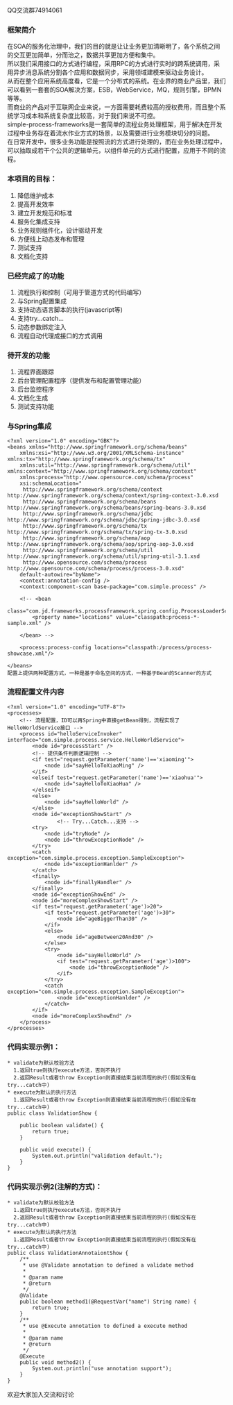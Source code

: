 QQ交流群74914061

### 框架简介 ###
在SOA的服务化治理中，我们的目的就是让让业务更加清晰明了，各个系统之间的交互更加简单，分而治之，数据共享更加方便和集中。<br />
所以我们采用接口的方式进行编程，采用RPC的方式进行实时的跨系统调用，采用异步消息系统分割各个应用和数据同步，采用领域建模来驱动业务设计。<br />
从而在整个应用系统高度看，它是一个分布式的系统。在业界的商业产品里，我们可以看到一套套的SOA解决方案，ESB，WebService，MQ，规则引擎，BPMN等等。<br />
而商业的产品对于互联网企业来说，一方面需要耗费较高的授权费用，而且整个系统学习成本和系统复杂度比较高，对于我们来说不可控。<br />
simple-process-frameworks是一套简单的流程业务处理框架，用于解决在开发过程中业务存在着流水作业方式的场景，以及需要进行业务模块切分的问题。<br />
在日常开发中，很多业务功能是按照流的方式进行处理的，而在业务处理过程中，可以抽取成若干个公共的逻辑单元，以组件单元的方式进行配置，应用于不同的流程。<br />

### 本项目的目标： ###
  1. 降低维护成本
  1. 提高开发效率
  1. 建立开发规范和标准
  1. 服务化集成支持
  1. 业务规则组件化，设计驱动开发
  1. 方便线上动态发布和管理
  1. 测试支持
  1. 文档化支持
### 已经完成了的功能 ###
  1. 流程执行和控制（可用于管道方式的代码编写）
  1. 与Spring配置集成
  1. 支持动态语言脚本的执行(javascript等)
  1. 支持try...catch...
  1. 动态参数绑定注入
  1. 流程自动代理成接口的方式调用

### 待开发的功能 ###
  1. 流程界面跟踪
  1. 后台管理配置程序（提供发布和配置管理功能）
  1. 后台监控程序
  1. 文档化生成
  1. 测试支持功能


### 与Spring集成 ###
```
<?xml version="1.0" encoding="GBK"?>
<beans xmlns="http://www.springframework.org/schema/beans"
	xmlns:xsi="http://www.w3.org/2001/XMLSchema-instance" xmlns:tx="http://www.springframework.org/schema/tx"
	xmlns:util="http://www.springframework.org/schema/util" xmlns:context="http://www.springframework.org/schema/context"
	xmlns:process="http://www.opensource.com/schema/process"
	xsi:schemaLocation="
     http://www.springframework.org/schema/context http://www.springframework.org/schema/context/spring-context-3.0.xsd
     http://www.springframework.org/schema/beans http://www.springframework.org/schema/beans/spring-beans-3.0.xsd
     http://www.springframework.org/schema/jdbc http://www.springframework.org/schema/jdbc/spring-jdbc-3.0.xsd
     http://www.springframework.org/schema/tx http://www.springframework.org/schema/tx/spring-tx-3.0.xsd
     http://www.springframework.org/schema/aop http://www.springframework.org/schema/aop/spring-aop-3.0.xsd
     http://www.springframework.org/schema/util http://www.springframework.org/schema/util/spring-util-3.1.xsd
     http://www.opensource.com/schema/process  http://www.opensource.com/schema/process/process-3.0.xsd"
	default-autowire="byName"> 
	<context:annotation-config />
	<context:component-scan base-package="com.simple.process" />
	
	<!-- <bean
		class="com.jd.frameworks.processframework.spring.config.ProcessLoaderScannerConfigurer">
		<property name="locations" value="classpath:process-*-sample.xml" />

	</bean> --> 
	
	<process:process-config locations="classpath:/process/process-showcase.xml"/>

</beans>
配置上提供两种配置方式，一种是基于命名空间的方式，一种基于Bean的Scanner的方式
```
### 流程配置文件内容 ###
```
<?xml version="1.0" encoding="UTF-8"?>
<processes>
	<!-- 流程配置，ID可以再Spring中直接getBean得到，流程实现了HelloWorldService接口 -->
	<process id="helloServiceInvoker" interface="com.simple.process.service.HelloWorldService">
		<node id="processStart" />
		<!-- 提供条件判断逻辑控制 -->
		<if test="request.getParameter('name')=='xiaoming'">
			<node id="sayHelloToXiaoMing" />
		</if>
		<elseif test="request.getParameter('name')=='xiaohua'">
			<node id="sayHelloToXiaoHua" />
		</elseif>
		<else>
			<node id="sayHelloWorld" />
		</else>
		<node id="exceptionShowStart" />
                <!-- Try...Catch...支持 -->
		<try>
			<node id="tryNode" />
			<node id="throwExceptionNode" />
		</try>
		<catch exception="com.simple.process.exception.SampleException">
			<node id="exceptionHanlder" />
		</catch>
		<finally>
			<node id="finallyHandler" />
		</finally>
		<node id="exceptionShowEnd" />
		<node id="moreComplexShowStart" />
		<if test="request.getParameter('age')>20">
			<if test="request.getParameter('age')>30">
				<node id="ageBiggerThan30" />
			</if>
			<else>
				<node id="ageBetween20And30" />
			</else>
			<try>
				<node id="sayHelloWorld" />
				<if test="request.getParameter('age')>100">
					<node id="throwExceptionNode" />
				</if>
			</try>
			<catch exception="com.simple.process.exception.SampleException">
				<node id="exceptionHanlder" />
			</catch>
		</if>
		<node id="moreComplexShowEnd" />
	</process>
</processes>
```

### 代码实现示例1： ###
```
* validate为默认校验方法
  1.返回true则执行execute方法，否则不执行
  2.返回Result或者throw Exception则直接结束当前流程的执行(假如没有在try...catch中)
* execute为默认的执行方法
  1.返回Result或者throw Exception则直接结束当前流程的执行(假如没有在try...catch中)
public class ValidationShow {

	public boolean validate() {
		return true;
	}

	public void execute() {
		System.out.println("validation default.");
	}
}
```
### 代码实现示例2(注解的方式)： ###
```
* validate为默认校验方法
  1.返回true则执行execute方法，否则不执行
  2.返回Result或者throw Exception则直接结束当前流程的执行(假如没有在try...catch中)
* execute为默认的执行方法
  1.返回Result或者throw Exception则直接结束当前流程的执行(假如没有在try...catch中)
public class ValidationAnnotaiontShow {
	/**
	 * use @Validate annotation to defined a validate method
	 * 
	 * @param name
	 * @return
	 */
	@Validate
	public boolean method1(@RequestVar("name") String name) {
		return true;
	}
	/**
	 * use @Execute annotation to defined a execute method
	 * 
	 * @param name
	 * @return
	 */
	@Execute
	public void method2() {
		System.out.println("use annotation support");
	}
}
```
欢迎大家加入交流和讨论